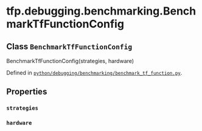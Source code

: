 <div itemscope itemtype="http://developers.google.com/ReferenceObject">
<meta itemprop="name" content="tfp.debugging.benchmarking.BenchmarkTfFunctionConfig" />
<meta itemprop="path" content="Stable" />
<meta itemprop="property" content="strategies"/>
<meta itemprop="property" content="hardware"/>
</div>

# tfp.debugging.benchmarking.BenchmarkTfFunctionConfig

## Class `BenchmarkTfFunctionConfig`

BenchmarkTfFunctionConfig(strategies, hardware)





Defined in [`python/debugging/benchmarking/benchmark_tf_function.py`](https://github.com/tensorflow/probability/tree/master/tensorflow_probability/python/debugging/benchmarking/benchmark_tf_function.py).

<!-- Placeholder for "Used in" -->


## Properties

<h3 id="strategies"><code>strategies</code></h3>




<h3 id="hardware"><code>hardware</code></h3>






